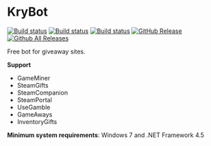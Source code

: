 # KryBot

[![Build status](https://ci.appveyor.com/api/projects/status/01vpmhw11qbv42j9/branch/master?svg=true&passingText=master%20-%20OK&failingText=master%20-%20Fails)](https://ci.appveyor.com/project/KriBetko/krybot/branch/master)
[![Build status](https://ci.appveyor.com/api/projects/status/01vpmhw11qbv42j9/branch/dev?svg=true&passingText=beta%20-%20OK&failingText=beta%20-%20Fails)](https://ci.appveyor.com/project/KriBetko/krybot/branch/beta)
[![Build status](https://ci.appveyor.com/api/projects/status/01vpmhw11qbv42j9/branch/dev?svg=true&passingText=dev%20-%20OK&failingText=dev%20-%20Fails)](https://ci.appveyor.com/project/KriBetko/krybot/branch/dev)
[![GitHub Release](https://img.shields.io/github/release/KriBetko/KryBot.svg?label=Latest)](https://github.com/JustArchi/ArchiSteamFarm/releases/latest)
[![Github All Releases](https://img.shields.io/github/downloads/KriBetko/KryBot/total.svg?label=Downloads)](https://github.com/KriBetko/KryBot/releases)

Free bot for giveaway sites.

**Support**
* GameMiner
* SteamGifts
* SteamCompanion
* SteamPortal
* UseGamble
* GameAways
* InventoryGifts


**Minimum system requirements**: Windows 7 and .NET Framework 4.5

